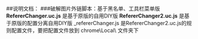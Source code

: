 ##说明文档：
###破解图片外链脚本：基于黑名单、工具栏菜单版
**RefererChanger.uc.js** 是基于原版的自用DIY版
**RefererChanger2.uc.js** 是基于原版的配置分离自用DIY版
_refererChanger.js 是RefererChanger2.uc.js的规则配置文件，要把配置文件放到 chrome\Local\ 文件夹下


